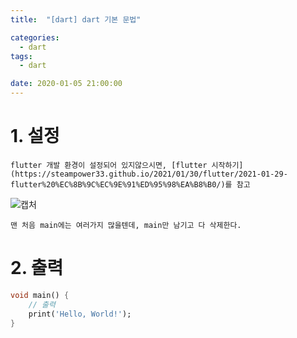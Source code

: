 ```yaml
---
title:  "[dart] dart 기본 문법"

categories:
  - dart
tags:
  - dart 

date: 2020-01-05 21:00:00
---
```


# 1. 설정

```
flutter 개발 환경이 설정되어 있지않으시면, [flutter 시작하기](https://steampower33.github.io/2021/01/30/flutter/2021-01-29-flutter%20%EC%8B%9C%EC%9E%91%ED%95%98%EA%B8%B0/)를 참고
```
![캡처](https://user-images.githubusercontent.com/20227720/106357701-02774500-634b-11eb-90c9-c200d0d23a42.PNG)
```
맨 처음 main에는 여러가지 많을텐데, main만 남기고 다 삭제한다.
```

# 2. 출력
```dart
void main() {
    // 출력
    print('Hello, World!'); 
}

```